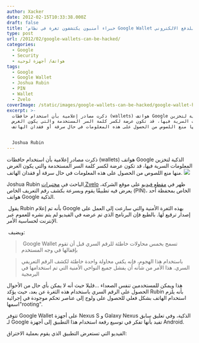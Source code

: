 ```yaml
---
author: Xacker
date: 2012-02-15T10:33:38.000Z
draft: false
title: 'خبراء أمنيون يكتشفون ثغرة في نظام Google Wallet للدفع الالكتروني '
type: post
url: /2012/02/google-wallets-can-be-hacked/
categories:
  - Google
  - Security
  - هواتف/ أجهزة لوحية
tags:
  - Google
  - Google Wallet
  - Joshua Rubin
  - PIN
  - Wallet
  - Zvelo
coverImage: /static/images/google-wallets-can-be-hacked/google-wallet-hacked.jpg
excerpt: >-
  ذكرت مصادر إعلامية بأن استخدام حافظات (wallets) هواتف Google الذكية لتخزين
  المعلومات السرية فيها، قد تكون عرضة لكسر كلمة السر المستخدمة والتي يكون الغرض
  منها منع اللصوص من الحصول على هذه المعلومات في حال سرقة أو فقدان الهاتف. 


  Joshua Rubin
---
```

ذكرت مصادر إعلامية بأن استخدام حافظات (wallets) هواتف Google الذكية لتخزين المعلومات السرية فيها، قد تكون عرضة لكسر كلمة السر المستخدمة والتي يكون الغرض منها منع اللصوص من الحصول على هذه المعلومات في حال سرقة أو فقدان الهاتف. ![](/static/images/google-wallets-can-be-hacked/google-wallet-hacked.jpg)

Joshua Rubin الباحث في [مختبرات Zvelo](https://zvelo.com/news/press-releases/02-08-12-zvelo-researcher-discovers-google-wallet-pin-security-vulnerability) ظهر في [مقطع فيديو](https://zvelo.com/blog/entry/google-wallet-security-pin-exposure-vulnerability) على موقع الشركة، يعرض فيه تطبيقًا يقوم وبسرعة بكشف رقم التعريف الخاص (PIN)، الخاص بمحفظة أحد هواتف Google الذكية.

 يقول Rubin بأنه تم إعلام Google بهذه الثغرة الأمنية والتي سارعت إلى العمل على إصدار ترقيع لها. بالطبع فإن البرنامج الذي تم عرضه في الفيديو لم يتم نشره للعموم عبر الإنترنت لحساسية الأمر.

 ويضيف:

>  Google Wallet تسمح بخمس محاولات خاطئة للرقم السري قبل أن تقوم بإقفالها في وجه المستخدم

> باستخدام هذا الهجوم، فإنه يكفي محاولة واحدة خاطئة لكشف الرقم التعريفي السري. هذا الأمر من شأنه أن يفشل جميع النواحي الأمنية التي تم استخدامها في البرمجية

هذا ويمكن للمستخدمين تنفس الصعداء ...قليلا حيث أنه لا يمكن بأي حال من الأحوال الحصول على الرقم السري باستخدام هذه الثغرة عن بعد، حيث يؤكد Rubin بأنه يلزم استخدام الهاتف بشكل فعلي للحصول على ولوج إلى عناصر تحكم موجودة في إجرائية اسمها"rooting".

تتوفر Google Wallet على أجهزة Nexus S و Galaxy Nexus الذكية، وفي تعليق سابق لـ Google تفيد بأنها تفكر في توسيع رقعة استخدام هذا التطبيق إلى أجهزة Android.

الفيديو التي تستعرض التطبيق الذي يقوم بعملية الاختراق:
